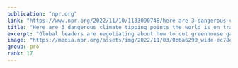 ```yaml
---
publication: "npr.org"
link: "https://www.npr.org/2022/11/10/1133090748/here-are-3-dangerous-climate-tipping-points-the-world-is-on-track-for"
title: "Here are 3 dangerous climate tipping points the world is on track for"
excerpt: "Global leaders are negotiating about how to cut greenhouse gas emissions as quickly as possible. Scientists say every passing day, and every tenth of a degree, makes a big difference."
image: "https://media.npr.org/assets/img/2022/11/03/0b6a6290_wide-ec78e7d56f4cc3b554addfcf98e3f19cfb273d85-s1400-c100.jpg"
group: pro
rank: 17
---
```

